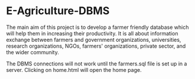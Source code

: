 # E-Agriculture-DBMS

The main aim of this project is to develop a farmer friendly database which will help them in increasing their productivity. It is all about information exchange between farmers and government organizations, universities, research organizations, NGOs, farmers' organizations, private sector, and the wider community.

The DBMS connections will not work until the farmers.sql file is set up in a server. Clicking on home.html will open the home page.
